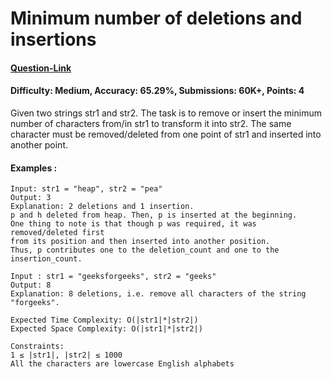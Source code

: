 # Minimum number of deletions and insertions
#### [Question-Link](https://www.geeksforgeeks.org/problems/minimum-number-of-deletions-and-insertions0209/1)
#### Difficulty: Medium, Accuracy: 65.29%, Submissions: 60K+, Points: 4

Given two strings str1 and str2. The task is to remove or insert the minimum number of characters from/in str1 to transform it into str2. The same character must be removed/deleted from one point of str1 and inserted into another point.

#### Examples :
```
Input: str1 = "heap", str2 = "pea"
Output: 3
Explanation: 2 deletions and 1 insertion.
p and h deleted from heap. Then, p is inserted at the beginning.
One thing to note is that though p was required, it was removed/deleted first
from its position and then inserted into another position.
Thus, p contributes one to the deletion_count and one to the insertion_count.
```
```
Input : str1 = "geeksforgeeks", str2 = "geeks"
Output: 8
Explanation: 8 deletions, i.e. remove all characters of the string "forgeeks".
```
```
Expected Time Complexity: O(|str1|*|str2|)
Expected Space Complexity: O(|str1|*|str2|)

Constraints:
1 ≤ |str1|, |str2| ≤ 1000
All the characters are lowercase English alphabets
```
